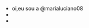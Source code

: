 - oi,eu sou a @marialuciano08
- 
- 

<!---
marialuciano08/marialuciano08 is a ✨ special ✨ repository because its `README.md` (this file) appears on your GitHub profile.
You can click the Preview link to take a look at your changes.
--->
